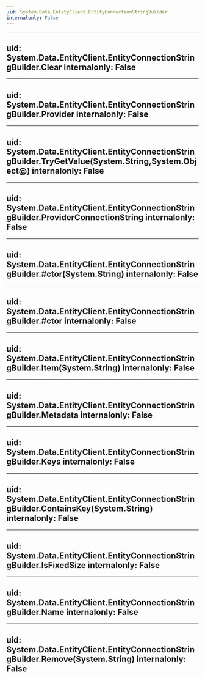 ```yaml
---
uid: System.Data.EntityClient.EntityConnectionStringBuilder
internalonly: False
---
```


---
uid: System.Data.EntityClient.EntityConnectionStringBuilder.Clear
internalonly: False
---

---
uid: System.Data.EntityClient.EntityConnectionStringBuilder.Provider
internalonly: False
---

---
uid: System.Data.EntityClient.EntityConnectionStringBuilder.TryGetValue(System.String,System.Object@)
internalonly: False
---

---
uid: System.Data.EntityClient.EntityConnectionStringBuilder.ProviderConnectionString
internalonly: False
---

---
uid: System.Data.EntityClient.EntityConnectionStringBuilder.#ctor(System.String)
internalonly: False
---

---
uid: System.Data.EntityClient.EntityConnectionStringBuilder.#ctor
internalonly: False
---

---
uid: System.Data.EntityClient.EntityConnectionStringBuilder.Item(System.String)
internalonly: False
---

---
uid: System.Data.EntityClient.EntityConnectionStringBuilder.Metadata
internalonly: False
---

---
uid: System.Data.EntityClient.EntityConnectionStringBuilder.Keys
internalonly: False
---

---
uid: System.Data.EntityClient.EntityConnectionStringBuilder.ContainsKey(System.String)
internalonly: False
---

---
uid: System.Data.EntityClient.EntityConnectionStringBuilder.IsFixedSize
internalonly: False
---

---
uid: System.Data.EntityClient.EntityConnectionStringBuilder.Name
internalonly: False
---

---
uid: System.Data.EntityClient.EntityConnectionStringBuilder.Remove(System.String)
internalonly: False
---
